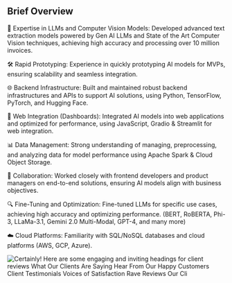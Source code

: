 ## Brief Overview

🚀 Expertise in LLMs and Computer Vision Models: Developed advanced text extraction models powered by Gen AI LLMs and State of the Art Computer Vision techniques, achieving high accuracy and processing over 10 million invoices.


🛠️ Rapid Prototyping: Experience in quickly prototyping AI models for MVPs, ensuring scalability and seamless integration.


🌐 Backend Infrastructure: Built and maintained robust backend infrastructures and APIs to support AI solutions, using Python, TensorFlow, PyTorch, and Hugging Face.


🌟 Web Integration (Dashboards): Integrated AI models into web applications and optimized for performance, using JavaScript, Gradio & Streamlit for web integration.


📊 Data Management: Strong understanding of managing, preprocessing, and analyzing data for model performance using Apache Spark & Cloud Object Storage.


🤝 Collaboration: Worked closely with frontend developers and product managers on end-to-end solutions, ensuring AI models align with business objectives.


🔍 Fine-Tuning and Optimization: Fine-tuned LLMs for specific use cases, achieving high accuracy and optimizing performance. (BERT, RoBERTA, Phi-3, LLaMa-3.1, Gemini 2.0 Multi-Modal, GPT-4, and many more)

☁️ Cloud Platforms: Familiarity with SQL/NoSQL databases and cloud platforms (AWS, GCP, Azure).

![Certainly! Here are some engaging and inviting headings for client reviews What Our Clients Are Saying Hear From Our Happy Customers Client Testimonials Voices of Satisfaction Rave Reviews Our Cli](https://github.com/user-attachments/assets/807d2564-a8a7-47df-b0bc-062745235f0a)


